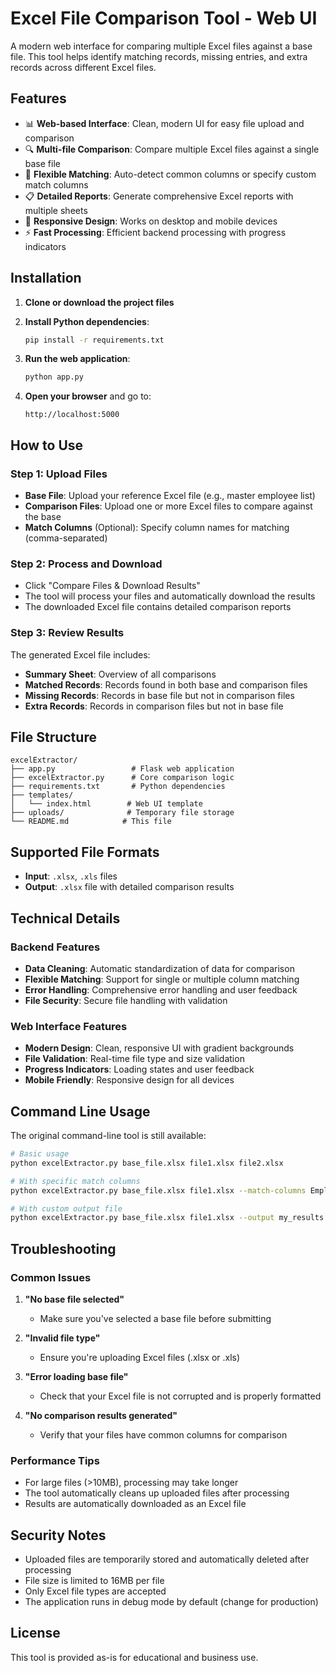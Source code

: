 # Excel File Comparison Tool - Web UI

A modern web interface for comparing multiple Excel files against a base file. This tool helps identify matching records, missing entries, and extra records across different Excel files.

## Features

- 📊 **Web-based Interface**: Clean, modern UI for easy file upload and comparison
- 🔍 **Multi-file Comparison**: Compare multiple Excel files against a single base file
- 🎯 **Flexible Matching**: Auto-detect common columns or specify custom match columns
- 📋 **Detailed Reports**: Generate comprehensive Excel reports with multiple sheets
- 📱 **Responsive Design**: Works on desktop and mobile devices
- ⚡ **Fast Processing**: Efficient backend processing with progress indicators

## Installation

1. **Clone or download the project files**

2. **Install Python dependencies**:
   ```bash
   pip install -r requirements.txt
   ```

3. **Run the web application**:
   ```bash
   python app.py
   ```

4. **Open your browser** and go to:
   ```
   http://localhost:5000
   ```

## How to Use

### Step 1: Upload Files
- **Base File**: Upload your reference Excel file (e.g., master employee list)
- **Comparison Files**: Upload one or more Excel files to compare against the base
- **Match Columns** (Optional): Specify column names for matching (comma-separated)

### Step 2: Process and Download
- Click "Compare Files & Download Results"
- The tool will process your files and automatically download the results
- The downloaded Excel file contains detailed comparison reports

### Step 3: Review Results
The generated Excel file includes:
- **Summary Sheet**: Overview of all comparisons
- **Matched Records**: Records found in both base and comparison files
- **Missing Records**: Records in base file but not in comparison files
- **Extra Records**: Records in comparison files but not in base file

## File Structure

```
excelExtractor/
├── app.py                 # Flask web application
├── excelExtractor.py      # Core comparison logic
├── requirements.txt       # Python dependencies
├── templates/
│   └── index.html        # Web UI template
├── uploads/              # Temporary file storage
└── README.md            # This file
```

## Supported File Formats

- **Input**: `.xlsx`, `.xls` files
- **Output**: `.xlsx` file with detailed comparison results

## Technical Details

### Backend Features
- **Data Cleaning**: Automatic standardization of data for comparison
- **Flexible Matching**: Support for single or multiple column matching
- **Error Handling**: Comprehensive error handling and user feedback
- **File Security**: Secure file handling with validation

### Web Interface Features
- **Modern Design**: Clean, responsive UI with gradient backgrounds
- **File Validation**: Real-time file type and size validation
- **Progress Indicators**: Loading states and user feedback
- **Mobile Friendly**: Responsive design for all devices

## Command Line Usage

The original command-line tool is still available:

```bash
# Basic usage
python excelExtractor.py base_file.xlsx file1.xlsx file2.xlsx

# With specific match columns
python excelExtractor.py base_file.xlsx file1.xlsx --match-columns EmployeeID Name

# With custom output file
python excelExtractor.py base_file.xlsx file1.xlsx --output my_results.xlsx
```

## Troubleshooting

### Common Issues

1. **"No base file selected"**
   - Make sure you've selected a base file before submitting

2. **"Invalid file type"**
   - Ensure you're uploading Excel files (.xlsx or .xls)

3. **"Error loading base file"**
   - Check that your Excel file is not corrupted and is properly formatted

4. **"No comparison results generated"**
   - Verify that your files have common columns for comparison

### Performance Tips

- For large files (>10MB), processing may take longer
- The tool automatically cleans up uploaded files after processing
- Results are automatically downloaded as an Excel file

## Security Notes

- Uploaded files are temporarily stored and automatically deleted after processing
- File size is limited to 16MB per file
- Only Excel file types are accepted
- The application runs in debug mode by default (change for production)

## License

This tool is provided as-is for educational and business use. 